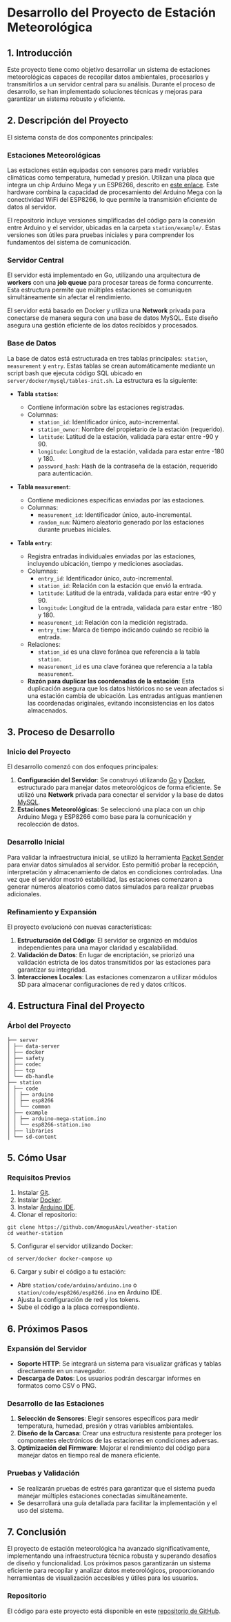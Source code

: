 # Desarrollo del Proyecto de Estación Meteorológica

## 1. Introducción
Este proyecto tiene como objetivo desarrollar un sistema de estaciones meteorológicas capaces de recopilar datos ambientales, procesarlos y transmitirlos a un servidor central para su análisis. Durante el proceso de desarrollo, se han implementado soluciones técnicas y mejoras para garantizar un sistema robusto y eficiente.

## 2. Descripción del Proyecto
El sistema consta de dos componentes principales:

### Estaciones Meteorológicas
Las estaciones están equipadas con sensores para medir variables climáticas como temperatura, humedad y presión. Utilizan una placa que integra un chip Arduino Mega y un ESP8266, descrito en [este enlace](https://www.luisllamas.es/arduino-mega-esp8266-en-un-unico-dispositivo/). Este hardware combina la capacidad de procesamiento del Arduino Mega con la conectividad WiFi del ESP8266, lo que permite la transmisión eficiente de datos al servidor.

El repositorio incluye versiones simplificadas del código para la conexión entre Arduino y el servidor, ubicadas en la carpeta `station/example/`. Estas versiones son útiles para pruebas iniciales y para comprender los fundamentos del sistema de comunicación.

### Servidor Central
El servidor está implementado en Go, utilizando una arquitectura de **workers** con una **job queue** para procesar tareas de forma concurrente. Esta estructura permite que múltiples estaciones se comuniquen simultáneamente sin afectar el rendimiento.

El servidor está basado en Docker y utiliza una **Network** privada para conectarse de manera segura con una base de datos MySQL. Este diseño asegura una gestión eficiente de los datos recibidos y procesados.

### Base de Datos
La base de datos está estructurada en tres tablas principales: `station`, `measurement` y `entry`. Estas tablas se crean automáticamente mediante un script bash que ejecuta código SQL ubicado en `server/docker/mysql/tables-init.sh`. La estructura es la siguiente:

- **Tabla `station`**:
  - Contiene información sobre las estaciones registradas.
  - Columnas:
    - `station_id`: Identificador único, auto-incremental.
    - `station_owner`: Nombre del propietario de la estación (requerido).
    - `latitude`: Latitud de la estación, validada para estar entre -90 y 90.
    - `longitude`: Longitud de la estación, validada para estar entre -180 y 180.
    - `password_hash`: Hash de la contraseña de la estación, requerido para autenticación.

- **Tabla `measurement`**:
  - Contiene mediciones específicas enviadas por las estaciones.
  - Columnas:
    - `measurement_id`: Identificador único, auto-incremental.
    - `random_num`: Número aleatorio generado por las estaciones durante pruebas iniciales.

- **Tabla `entry`**:
  - Registra entradas individuales enviadas por las estaciones, incluyendo ubicación, tiempo y mediciones asociadas.
  - Columnas:
    - `entry_id`: Identificador único, auto-incremental.
    - `station_id`: Relación con la estación que envió la entrada.
    - `latitude`: Latitud de la entrada, validada para estar entre -90 y 90.
    - `longitude`: Longitud de la entrada, validada para estar entre -180 y 180.
    - `measurement_id`: Relación con la medición registrada.
    - `entry_time`: Marca de tiempo indicando cuándo se recibió la entrada.
  - Relaciones:
    - `station_id` es una clave foránea que referencia a la tabla `station`.
    - `measurement_id` es una clave foránea que referencia a la tabla `measurement`.
  - **Razón para duplicar las coordenadas de la estación**: Esta duplicación asegura que los datos históricos no se vean afectados si una estación cambia de ubicación. Las entradas antiguas mantienen las coordenadas originales, evitando inconsistencias en los datos almacenados.

## 3. Proceso de Desarrollo

### Inicio del Proyecto
El desarrollo comenzó con dos enfoques principales:
1. **Configuración del Servidor**: Se construyó utilizando [Go](https://go.dev/learn/) y [Docker](https://docs.docker.com/get-started/), estructurado para manejar datos meteorológicos de forma eficiente. Se utilizó una **Network** privada para conectar el servidor y la base de datos [MySQL](https://dev.mysql.com/doc/).
2. **Estaciones Meteorológicas**: Se seleccionó una placa con un chip Arduino Mega y ESP8266 como base para la comunicación y recolección de datos.

### Desarrollo Inicial
Para validar la infraestructura inicial, se utilizó la herramienta [Packet Sender](https://packetsender.com/) para enviar datos simulados al servidor. Esto permitió probar la recepción, interpretación y almacenamiento de datos en condiciones controladas. Una vez que el servidor mostró estabilidad, las estaciones comenzaron a generar números aleatorios como datos simulados para realizar pruebas adicionales.

### Refinamiento y Expansión
El proyecto evolucionó con nuevas características:
1. **Estructuración del Código**: El servidor se organizó en módulos independientes para una mayor claridad y escalabilidad.
2. **Validación de Datos**: En lugar de encriptación, se priorizó una validación estricta de los datos transmitidos por las estaciones para garantizar su integridad.
3. **Interacciones Locales**: Las estaciones comenzaron a utilizar módulos SD para almacenar configuraciones de red y datos críticos.

## 4. Estructura Final del Proyecto

### Árbol del Proyecto
```
├── server 
│ ├── data-server 
│ ├── docker 
│ ├── safety 
│ ├── codec 
│ ├── tcp 
│ └── db-handle 
├── station 
│ ├── code 
│ │ ├── arduino 
│ │ ├── esp8266 
│ │ └── common 
│ ├── example 
│ │ ├── arduino-mega-station.ino 
│ │ └── esp8266-station.ino 
│ ├── libraries 
│ └── sd-content  
```
## 5. Cómo Usar

### Requisitos Previos
1. Instalar [Git](https://git-scm.com/).
2. Instalar [Docker](https://docs.docker.com/get-docker/).
3. Instalar [Arduino IDE](https://www.arduino.cc/en/software).
4. Clonar el repositorio:
```
git clone https://github.com/AmogusAzul/weather-station
cd weather-station
```

5. Configurar el servidor utilizando Docker:

```
cd server/docker docker-compose up
```
6. Cargar y subir el código a tu estación:
- Abre `station/code/arduino/arduino.ino` o `station/code/esp8266/esp8266.ino` en Arduino IDE.
- Ajusta la configuración de red y los tokens.
- Sube el código a la placa correspondiente.

## 6. Próximos Pasos

### Expansión del Servidor
- **Soporte HTTP**: Se integrará un sistema para visualizar gráficas y tablas directamente en un navegador.
- **Descarga de Datos**: Los usuarios podrán descargar informes en formatos como CSV o PNG.

### Desarrollo de las Estaciones
1. **Selección de Sensores**: Elegir sensores específicos para medir temperatura, humedad, presión y otras variables ambientales.
2. **Diseño de la Carcasa**: Crear una estructura resistente para proteger los componentes electrónicos de las estaciones en condiciones adversas.
3. **Optimización del Firmware**: Mejorar el rendimiento del código para manejar datos en tiempo real de manera eficiente.

### Pruebas y Validación
- Se realizarán pruebas de estrés para garantizar que el sistema pueda manejar múltiples estaciones conectadas simultáneamente.
- Se desarrollará una guía detallada para facilitar la implementación y el uso del sistema.

## 7. Conclusión
El proyecto de estación meteorológica ha avanzado significativamente, implementando una infraestructura técnica robusta y superando desafíos de diseño y funcionalidad. Los próximos pasos garantizarán un sistema eficiente para recopilar y analizar datos meteorológicos, proporcionando herramientas de visualización accesibles y útiles para los usuarios.

### Repositorio
El código para este proyecto está disponible en este [repositorio de GitHub](https://github.com/AmogusAzul/weather-station).
